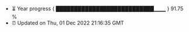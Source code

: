 - ⏳ Year progress { ███████████████████████████▁▁▁ } 91.75 %
- ⏰ Updated on Thu, 01 Dec 2022 21:16:35 GMT

